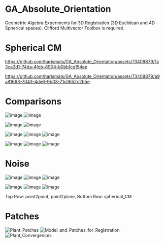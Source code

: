 # GA_Absolute_Orientation
Geometric Algebra Experiments for 3D Registration (3D Euclidean and 4D Spherical spaces). 
Clifford Multivector Toolbox is required. 

# Spherical CM 

https://github.com/harismats/GA_Absolute_Orientation/assets/73408879/1a3ca3d1-74da-4fdb-8904-b0bb1ce154ee   

https://github.com/harismats/GA_Absolute_Orientation/assets/73408879/a9a81693-7043-4de6-9b03-71c0652c2b5e


# Comparisons

![image](https://github.com/harismats/GA_Absolute_Orientation/assets/73408879/6c5c0c74-c830-4ff1-aefe-33b62d9e3441) ![image](https://github.com/harismats/GA_Absolute_Orientation/assets/73408879/350d3783-70ae-4767-a1b3-319d8b164740)


![image](https://github.com/harismats/GA_Absolute_Orientation/assets/73408879/677dac36-3ffb-412b-bbe2-bbe1fcd7cc99) ![image](https://github.com/harismats/GA_Absolute_Orientation/assets/73408879/12c3560c-f1c6-4aab-a63e-b8d4c03fbe69)


![image](https://github.com/harismats/GA_Absolute_Orientation/assets/73408879/2493aec2-f2c6-4f4f-8990-4e3e1b955ed7) ![image](https://github.com/harismats/GA_Absolute_Orientation/assets/73408879/d0342de5-7365-4510-a453-66a875264ab3) ![image](https://github.com/harismats/GA_Absolute_Orientation/assets/73408879/4b1d6386-fc8d-4973-82d0-74f66247abda)

![image](https://github.com/harismats/GA_Absolute_Orientation/assets/73408879/141c8d5c-384a-4220-af49-d2431bf6a16c) ![image](https://github.com/harismats/GA_Absolute_Orientation/assets/73408879/c57f409a-f56d-46b6-8789-02b49c3ffe12) ![image](https://github.com/harismats/GA_Absolute_Orientation/assets/73408879/75b11f15-94a5-43f9-a005-476d4007345b)

# Noise

![image](https://github.com/harismats/GA_Absolute_Orientation/assets/73408879/78b540de-8514-49c1-91d5-28488036f953) ![image](https://github.com/harismats/GA_Absolute_Orientation/assets/73408879/44ef9d9d-3cb6-4a1d-baad-fcaa608b83dc) ![image](https://github.com/harismats/GA_Absolute_Orientation/assets/73408879/e7640631-da79-4a44-8f64-fffa2950ae5c)

![image](https://github.com/harismats/GA_Absolute_Orientation/assets/73408879/74ef92f0-e1e4-4eb0-a6f2-c39402b6140f) ![image](https://github.com/harismats/GA_Absolute_Orientation/assets/73408879/276083ee-e8a4-4868-8fd2-974ef28381db) ![image](https://github.com/harismats/GA_Absolute_Orientation/assets/73408879/6bf26beb-4480-47e0-9e45-e7336f237323)


Top Row: point2point, point2plane,
Bottom Row: spherical_CM

# Patches

![Plant_Patches](https://github.com/harismats/GA_Absolute_Orientation/assets/73408879/dc3e6903-67c1-4eaf-b6a5-525b20da2b76)
![Model_and_Patches_for_Registration](https://github.com/harismats/GA_Absolute_Orientation/assets/73408879/e0e08b85-51b1-4d60-be5a-1f24b1591f3e)
![Plant_Convergences](https://github.com/harismats/GA_Absolute_Orientation/assets/73408879/de5dd40a-91c9-471b-8f9d-a79edc468bff)


























